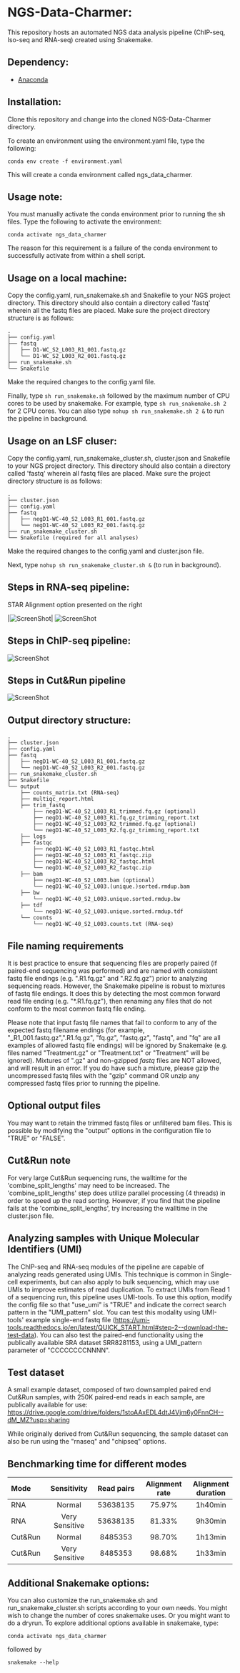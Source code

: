 # NGS-Data-Charmer:

This repository hosts an automated NGS data analysis pipeline (ChIP-seq, Iso-seq and RNA-seq) created using Snakemake. 

## Dependency:
- [Anaconda](https://conda.io/docs/user-guide/install/linux.html) 

## Installation:
Clone this repository and change into the cloned NGS-Data-Charmer directory. 

To create an environment using the environment.yaml file, type the following:

`conda env create -f environment.yaml`

This will create a conda environment called ngs_data_charmer.

## Usage note:

You must manually activate the conda environment prior to running the sh files. Type the following to activate the environment:

`conda activate ngs_data_charmer`

The reason for this requirement is a failure of the conda environment to successfully activate from within a shell script.

## Usage on a local machine:

Copy the config.yaml, run\_snakemake.sh and Snakefile to your NGS project directory. This directory should also contain a directory called 'fastq' wherein all the fastq files are placed. Make sure the project directory structure is as follows:
```
.
├── config.yaml
├── fastq
│   ├── D1-WC_S2_L003_R1_001.fastq.gz
│   └── D1-WC_S2_L003_R2_001.fastq.gz
├── run_snakemake.sh
└── Snakefile
```
Make the required changes to the config.yaml file.

Finally, type `sh run_snakemake.sh` followed by the maximum number of CPU cores to be used by snakemake. For example, type `sh run_snakemake.sh 2` for 2 CPU cores. You can also type `nohup sh run_snakemake.sh 2 &` to run the pipeline in background.

## Usage on an LSF cluser:

Copy the config.yaml, run\_snakemake\_cluster.sh, cluster.json and Snakefile to your NGS project directory. This directory should also contain a directory called 'fastq' wherein all fastq files are placed. Make sure the project directory structure is as follows:
```
.
├── cluster.json
├── config.yaml
├── fastq
│   ├── negD1-WC-40_S2_L003_R1_001.fastq.gz
│   └── negD1-WC-40_S2_L003_R2_001.fastq.gz
├── run_snakemake_cluster.sh
└── Snakefile (required for all analyses)
```
Make the required changes to the config.yaml and cluster.json file.

Next, type `nohup sh run_snakemake_cluster.sh &` (to run in background).

## Steps in RNA-seq pipeline:

STAR Alignment option presented on the right

 |![ScreenShot](/dag/dag_rnaseq.png)| ![ScreenShot](/dag/dag_STAR_rnaseq.png)

## Steps in ChIP-seq pipeline:

 ![ScreenShot](/dag/dag_chipseq.png)

## Steps in Cut&Run pipeline

 ![ScreenShot](/dag/dag_cutrun.png)

## Output directory structure:
```
.
├── cluster.json
├── config.yaml
├── fastq
│   ├── negD1-WC-40_S2_L003_R1_001.fastq.gz
│   └── negD1-WC-40_S2_L003_R2_001.fastq.gz
├── run_snakemake_cluster.sh
├── Snakefile
└── output
    ├── counts_matrix.txt (RNA-seq)
    ├── multiqc_report.html
    ├── trim_fastq
    	├── negD1-WC-40_S2_L003_R1_trimmed.fq.gz (optional)
    	├── negD1-WC-40_S2_L003_R1.fq.gz_trimming_report.txt
    	├── negD1-WC-40_S2_L003_R2_trimmed.fq.gz (optional)
    	└── negD1-WC-40_S2_L003_R2.fq.gz_trimming_report.txt
    ├── logs
    ├── fastqc
    	├── negD1-WC-40_S2_L003_R1_fastqc.html
    	├── negD1-WC-40_S2_L003_R1_fastqc.zip
    	├── negD1-WC-40_S2_L003_R2_fastqc.html
    	└── negD1-WC-40_S2_L003_R2_fastqc.zip
    ├── bam
    	├── negD1-WC-40_S2_L003.bam (optional)
    	└── negD1-WC-40_S2_L003.(unique.)sorted.rmdup.bam
    ├── bw
    	└── negD1-WC-40_S2_L003.unique.sorted.rmdup.bw
    ├── tdf
    	└── negD1-WC-40_S2_L003.unique.sorted.rmdup.tdf
    └── counts
    	└── negD1-WC-40_S2_L003.counts.txt (RNA-seq)
```

## File naming requirements

It is best practice to ensure that sequencing files are properly paired (if paired-end sequencing was performed) and are named with consistent fastq file endings (e.g. ".R1.fq.gz" and ".R2.fq.gz") prior to analyzing sequencing reads. However, the Snakemake pipeline is robust to mixtures of fastq file endings. It does this by detecting the most common forward read file ending (e.g. "\*.R1.fq.gz"), then renaming any files that do not conform to the most common fastq file ending.

Please note that input fastq file names that fail to conform to any of the expected fastq filename endings (for example, "\_R1\_001.fastq.gz",".R1.fq.gz", "fq.gz", "fastq.gz", "fastq", and "fq" are all examples of allowed fastq file endings) will be ignored by Snakemake (e.g. files named "Treatment.gz" or "Treatment.txt" or "Treatment" will be ignored). Mixtures of ".gz" and non-gzipped *fastq* files are NOT allowed, and will result in an error. If you do have such a mixture, please gzip the uncompressed fastq files with the "gzip" command OR unzip any compressed fastq files prior to running the pipeline. 

## Optional output files

You may want to retain the trimmed fastq files or unfiltered bam files. This is possible by modifying the "output" options in the configuration file to "TRUE" or "FALSE". 

## Cut&Run note
For very large Cut&Run sequencing runs, the walltime for the 'combine_split_lengths' may need to be increased. The 'combine_split_lengths' step does utilize parallel processing (4 threads) in order to speed up the read sorting. However, if you find that the pipeline fails at the 'combine_split_lengths', try increasing the walltime in the cluster.json file. 

## Analyzing samples with Unique Molecular Identifiers (UMI)
The ChIP-seq and RNA-seq modules of the pipeline are capable of analyzing reads generated using UMIs. This technique is common in Single-cell experiments, but can also apply to bulk sequencing, which may use UMIs to improve estimates of read duplication. To extract UMIs from Read 1 of a sequencing run, this pipeline uses UMI-tools. To use this option, modify the config file so that "use_umi" is "TRUE" and indicate the correct search pattern in the "UMI_pattern" slot. You can test this modality using UMI-tools' example single-end fastq file (https://umi-tools.readthedocs.io/en/latest/QUICK_START.html#step-2--download-the-test-data). You can also test the paired-end functionality using the publically available SRA dataset SRR8281153, using a UMI_pattern parameter of "CCCCCCCCNNNN".

## Test dataset

A small example dataset, composed of two downsampled paired end Cut&Run samples, with 250K paired-end reads in each sample, are publically available for use: 
https://drive.google.com/drive/folders/1stoAAxEDL4dtJ4Vjm6y0FnnCH--dM_MZ?usp=sharing

While originally derived from Cut&Run sequencing, the sample dataset can also be run using the "rnaseq" and "chipseq" options.

## Benchmarking time for different modes

| Mode        | Sensitivity |Read pairs  | Alignment rate | Alignment<br />duration |
| :-----------|:-----------:|:----------:|:--------------:|:------------------:|
| RNA        | Normal      | 53638135 | 75.97\% |  1h40min |
| RNA    | Very Sensitive  | 53638135 | 81.33\% |  9h30min |
| Cut&Run    | Normal      | 8485353  | 98.70\%  |  1h13min  |
| Cut&Run | Very Sensitive | 8485353  | 98.68\%  |  1h33min  |

## Additional Snakemake options:

You can also customize the run\_snakemake.sh and run\_snakemake_cluster.sh scripts according to your own needs. You might wish to change the number of cores snakemake uses. Or you might want to do a dryrun. To explore additional options available in snakemake, type:

`conda activate ngs_data_charmer`

followed by 

`snakemake --help`
